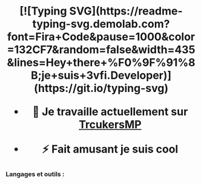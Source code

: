<h1 align="center"> [![Typing SVG](https://readme-typing-svg.demolab.com?font=Fira+Code&pause=1000&color=132CF7&random=false&width=435&lines=Hey+there+%F0%9F%91%8B;je+suis+3vfi.Developer)](https://git.io/typing-svg)



- 🔭 Je travaille actuellement sur [ TrcukersMP](https://truckersmp.com/)

- ⚡ Fait amusant **je suis cool**


<h3 align="left">Langages et outils :</h3>


